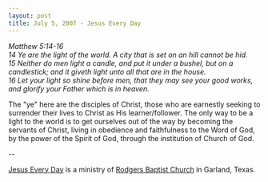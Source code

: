 ```yaml
---
layout: post
title: July 5, 2007 - Jesus Every Day
---
```


_Matthew 5:14-16  
14 Ye are the light of the world. A city that is set on an hill
cannot be hid.  
15 Neither do men light a candle, and put it under a bushel, but on a
candlestick; and it giveth light unto all that are in the house.  
16 Let your light so shine before men, that they may see your good
works, and glorify your Father which is in heaven._

The "ye" here are the disciples of Christ, those who are earnestly
seeking to surrender their lives to Christ as His learner/follower.
The only way to be a light to the world is to get ourselves out of
the way by becoming the servants of Christ, living in obedience and
faithfulness to the Word of God, by the power of the Spirit of God,
through the institution of Church of God.

 --

<a href=http://jesuseveryday.net>Jesus Every Day</a> is a ministry of <a href=http://rodgersbaptist.net>Rodgers Baptist Church</a> in Garland, Texas.

